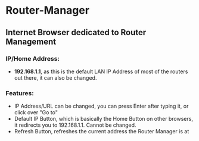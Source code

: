 # Router-Manager

## Internet Browser dedicated to Router Management

### IP/Home Address:
* **192.168.1.1**, as this is the default LAN IP Address of most of the routers out there, it can also be changed.

### Features:
* IP Address/URL can be changed, you can press Enter after typing it, or click over "Go to"
* Default IP Button, which is basically the Home Button on other browsers, it redirects you to 192.168.1.1. Cannot be changed.
* Refresh Button, refreshes the current address the Router Manager is at
